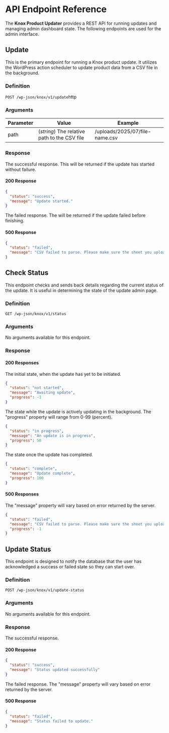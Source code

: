 # API Endpoint Reference
The **Knox Product Updater** provides a REST API for running updates and managing admin dashboard state. The following endpoints are used for the admin interface.

## Update
This is the primary endpoint for running a Knox product update. It utilizes the WordPress action scheduler to update product data from a CSV file in the background.

### Definition
```POST /wp-json/knox/v1/update```http

### Arguments
| Parameter | Value                                        | Example                        |
|-----------|----------------------------------------------|--------------------------------|
| path      | (*string*) The relative path to the CSV file | /uploads/2025/07/file-name.csv |

### Response
The successful response. This will be returned if the update has started without failure.
#### 200 Response
```json
{
  "status": "success",
  "message": "Update started."
}
```
The failed response. The will be returned if the update failed before finishing.
#### 500 Response
```json
{
  "status": "failed",
  "message": "CSV failed to parse. Please make sure the sheet you uploaded is formatted properly and try again."
}
```

## Check Status
This endpoint checks and sends back details regarding the current status of the update. It is useful in determining the state of the update admin page.

### Definition
`GET /wp-json/knox/v1/status`

### Arguments
No arguments available for this endpoint.

### Response
#### 200 Responses
The initial state, when the update has yet to be initiated.
```json
{
  "status": "not started",
  "message": "Awaiting update",
  "progress": -1
}
```
The state while the update is actively updating in the background. The "progress" property will range from 0-99 (percent).
```json
{
  "status": "in progress",
  "message": "An update is in progress",
  "progress": 50
}
```
The state once the update has completed.
```json
{
  "status": "complete",
  "message": "Update complete",
  "progress": 100
}
```
#### 500 Responses
The "message" property will vary based on error returned by the server.
```json
{
  "status": "failed",
  "message": "CSV failed to parse. Please make sure the sheet you uploaded is formatted properly and try again.",
  "progress": -1
}
```

## Update Status
This endpoint is designed to notify the database that the user has acknowledged a success or failed state so they can start over.

### Definition
`POST /wp-json/knox/v1/update-status`

### Arguments
No arguments available for this endpoint.

### Response
The successful response.
#### 200 Response
```json
{
  "status": "success",
  "message": "Status updated successfully"
}
```
The failed response. The "message" property will vary based on error returned by the server.
#### 500 Response
```json
{
  "status": "failed",
  "message": "Status failed to update."
}
```

